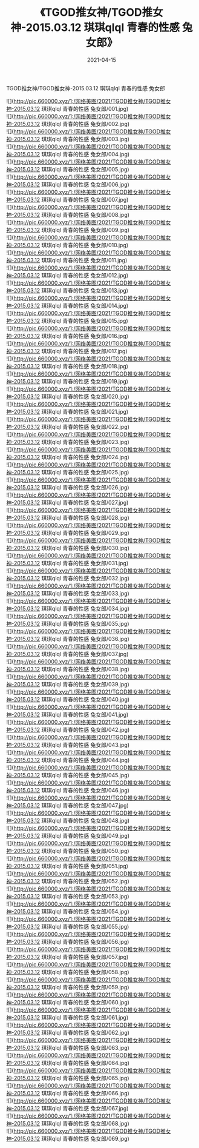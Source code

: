 ﻿---
layout: post
title:  《TGOD推女神/TGOD推女神-2015.03.12 琪琪qlql 青春的性感 兔女郎》
date:   2021-04-15
img: http://pic.660000.xyz/1:/网络美图/2021/TGOD推女神/TGOD推女神-2015.03.12 琪琪qlql 青春的性感 兔女郎/000.jpg
categories: [美女, 清纯, 唯美]
---

TGOD推女神/TGOD推女神-2015.03.12 琪琪qlql 青春的性感 兔女郎

 ![](http://pic.660000.xyz/1:/网络美图/2021/TGOD推女神/TGOD推女神-2015.03.12 琪琪qlql 青春的性感 兔女郎/001.jpg) <br>![](http://pic.660000.xyz/1:/网络美图/2021/TGOD推女神/TGOD推女神-2015.03.12 琪琪qlql 青春的性感 兔女郎/002.jpg) <br>![](http://pic.660000.xyz/1:/网络美图/2021/TGOD推女神/TGOD推女神-2015.03.12 琪琪qlql 青春的性感 兔女郎/003.jpg) <br>![](http://pic.660000.xyz/1:/网络美图/2021/TGOD推女神/TGOD推女神-2015.03.12 琪琪qlql 青春的性感 兔女郎/004.jpg) <br>![](http://pic.660000.xyz/1:/网络美图/2021/TGOD推女神/TGOD推女神-2015.03.12 琪琪qlql 青春的性感 兔女郎/005.jpg) <br>![](http://pic.660000.xyz/1:/网络美图/2021/TGOD推女神/TGOD推女神-2015.03.12 琪琪qlql 青春的性感 兔女郎/006.jpg) <br>![](http://pic.660000.xyz/1:/网络美图/2021/TGOD推女神/TGOD推女神-2015.03.12 琪琪qlql 青春的性感 兔女郎/007.jpg) <br>![](http://pic.660000.xyz/1:/网络美图/2021/TGOD推女神/TGOD推女神-2015.03.12 琪琪qlql 青春的性感 兔女郎/008.jpg) <br>![](http://pic.660000.xyz/1:/网络美图/2021/TGOD推女神/TGOD推女神-2015.03.12 琪琪qlql 青春的性感 兔女郎/009.jpg) <br>![](http://pic.660000.xyz/1:/网络美图/2021/TGOD推女神/TGOD推女神-2015.03.12 琪琪qlql 青春的性感 兔女郎/010.jpg) <br>![](http://pic.660000.xyz/1:/网络美图/2021/TGOD推女神/TGOD推女神-2015.03.12 琪琪qlql 青春的性感 兔女郎/011.jpg) <br>![](http://pic.660000.xyz/1:/网络美图/2021/TGOD推女神/TGOD推女神-2015.03.12 琪琪qlql 青春的性感 兔女郎/012.jpg) <br>![](http://pic.660000.xyz/1:/网络美图/2021/TGOD推女神/TGOD推女神-2015.03.12 琪琪qlql 青春的性感 兔女郎/013.jpg) <br>![](http://pic.660000.xyz/1:/网络美图/2021/TGOD推女神/TGOD推女神-2015.03.12 琪琪qlql 青春的性感 兔女郎/014.jpg) <br>![](http://pic.660000.xyz/1:/网络美图/2021/TGOD推女神/TGOD推女神-2015.03.12 琪琪qlql 青春的性感 兔女郎/015.jpg) <br>![](http://pic.660000.xyz/1:/网络美图/2021/TGOD推女神/TGOD推女神-2015.03.12 琪琪qlql 青春的性感 兔女郎/016.jpg) <br>![](http://pic.660000.xyz/1:/网络美图/2021/TGOD推女神/TGOD推女神-2015.03.12 琪琪qlql 青春的性感 兔女郎/017.jpg) <br>![](http://pic.660000.xyz/1:/网络美图/2021/TGOD推女神/TGOD推女神-2015.03.12 琪琪qlql 青春的性感 兔女郎/018.jpg) <br>![](http://pic.660000.xyz/1:/网络美图/2021/TGOD推女神/TGOD推女神-2015.03.12 琪琪qlql 青春的性感 兔女郎/019.jpg) <br>![](http://pic.660000.xyz/1:/网络美图/2021/TGOD推女神/TGOD推女神-2015.03.12 琪琪qlql 青春的性感 兔女郎/020.jpg) <br>![](http://pic.660000.xyz/1:/网络美图/2021/TGOD推女神/TGOD推女神-2015.03.12 琪琪qlql 青春的性感 兔女郎/021.jpg) <br>![](http://pic.660000.xyz/1:/网络美图/2021/TGOD推女神/TGOD推女神-2015.03.12 琪琪qlql 青春的性感 兔女郎/022.jpg) <br>![](http://pic.660000.xyz/1:/网络美图/2021/TGOD推女神/TGOD推女神-2015.03.12 琪琪qlql 青春的性感 兔女郎/023.jpg) <br>![](http://pic.660000.xyz/1:/网络美图/2021/TGOD推女神/TGOD推女神-2015.03.12 琪琪qlql 青春的性感 兔女郎/024.jpg) <br>![](http://pic.660000.xyz/1:/网络美图/2021/TGOD推女神/TGOD推女神-2015.03.12 琪琪qlql 青春的性感 兔女郎/025.jpg) <br>![](http://pic.660000.xyz/1:/网络美图/2021/TGOD推女神/TGOD推女神-2015.03.12 琪琪qlql 青春的性感 兔女郎/026.jpg) <br>![](http://pic.660000.xyz/1:/网络美图/2021/TGOD推女神/TGOD推女神-2015.03.12 琪琪qlql 青春的性感 兔女郎/027.jpg) <br>![](http://pic.660000.xyz/1:/网络美图/2021/TGOD推女神/TGOD推女神-2015.03.12 琪琪qlql 青春的性感 兔女郎/028.jpg) <br>![](http://pic.660000.xyz/1:/网络美图/2021/TGOD推女神/TGOD推女神-2015.03.12 琪琪qlql 青春的性感 兔女郎/029.jpg) <br>![](http://pic.660000.xyz/1:/网络美图/2021/TGOD推女神/TGOD推女神-2015.03.12 琪琪qlql 青春的性感 兔女郎/030.jpg) <br>![](http://pic.660000.xyz/1:/网络美图/2021/TGOD推女神/TGOD推女神-2015.03.12 琪琪qlql 青春的性感 兔女郎/031.jpg) <br>![](http://pic.660000.xyz/1:/网络美图/2021/TGOD推女神/TGOD推女神-2015.03.12 琪琪qlql 青春的性感 兔女郎/032.jpg) <br>![](http://pic.660000.xyz/1:/网络美图/2021/TGOD推女神/TGOD推女神-2015.03.12 琪琪qlql 青春的性感 兔女郎/033.jpg) <br>![](http://pic.660000.xyz/1:/网络美图/2021/TGOD推女神/TGOD推女神-2015.03.12 琪琪qlql 青春的性感 兔女郎/034.jpg) <br>![](http://pic.660000.xyz/1:/网络美图/2021/TGOD推女神/TGOD推女神-2015.03.12 琪琪qlql 青春的性感 兔女郎/035.jpg) <br>![](http://pic.660000.xyz/1:/网络美图/2021/TGOD推女神/TGOD推女神-2015.03.12 琪琪qlql 青春的性感 兔女郎/036.jpg) <br>![](http://pic.660000.xyz/1:/网络美图/2021/TGOD推女神/TGOD推女神-2015.03.12 琪琪qlql 青春的性感 兔女郎/037.jpg) <br>![](http://pic.660000.xyz/1:/网络美图/2021/TGOD推女神/TGOD推女神-2015.03.12 琪琪qlql 青春的性感 兔女郎/038.jpg) <br>![](http://pic.660000.xyz/1:/网络美图/2021/TGOD推女神/TGOD推女神-2015.03.12 琪琪qlql 青春的性感 兔女郎/039.jpg) <br>![](http://pic.660000.xyz/1:/网络美图/2021/TGOD推女神/TGOD推女神-2015.03.12 琪琪qlql 青春的性感 兔女郎/040.jpg) <br>![](http://pic.660000.xyz/1:/网络美图/2021/TGOD推女神/TGOD推女神-2015.03.12 琪琪qlql 青春的性感 兔女郎/041.jpg) <br>![](http://pic.660000.xyz/1:/网络美图/2021/TGOD推女神/TGOD推女神-2015.03.12 琪琪qlql 青春的性感 兔女郎/042.jpg) <br>![](http://pic.660000.xyz/1:/网络美图/2021/TGOD推女神/TGOD推女神-2015.03.12 琪琪qlql 青春的性感 兔女郎/043.jpg) <br>![](http://pic.660000.xyz/1:/网络美图/2021/TGOD推女神/TGOD推女神-2015.03.12 琪琪qlql 青春的性感 兔女郎/044.jpg) <br>![](http://pic.660000.xyz/1:/网络美图/2021/TGOD推女神/TGOD推女神-2015.03.12 琪琪qlql 青春的性感 兔女郎/045.jpg) <br>![](http://pic.660000.xyz/1:/网络美图/2021/TGOD推女神/TGOD推女神-2015.03.12 琪琪qlql 青春的性感 兔女郎/046.jpg) <br>![](http://pic.660000.xyz/1:/网络美图/2021/TGOD推女神/TGOD推女神-2015.03.12 琪琪qlql 青春的性感 兔女郎/047.jpg) <br>![](http://pic.660000.xyz/1:/网络美图/2021/TGOD推女神/TGOD推女神-2015.03.12 琪琪qlql 青春的性感 兔女郎/048.jpg) <br>![](http://pic.660000.xyz/1:/网络美图/2021/TGOD推女神/TGOD推女神-2015.03.12 琪琪qlql 青春的性感 兔女郎/049.jpg) <br>![](http://pic.660000.xyz/1:/网络美图/2021/TGOD推女神/TGOD推女神-2015.03.12 琪琪qlql 青春的性感 兔女郎/050.jpg) <br>![](http://pic.660000.xyz/1:/网络美图/2021/TGOD推女神/TGOD推女神-2015.03.12 琪琪qlql 青春的性感 兔女郎/051.jpg) <br>![](http://pic.660000.xyz/1:/网络美图/2021/TGOD推女神/TGOD推女神-2015.03.12 琪琪qlql 青春的性感 兔女郎/052.jpg) <br>![](http://pic.660000.xyz/1:/网络美图/2021/TGOD推女神/TGOD推女神-2015.03.12 琪琪qlql 青春的性感 兔女郎/053.jpg) <br>![](http://pic.660000.xyz/1:/网络美图/2021/TGOD推女神/TGOD推女神-2015.03.12 琪琪qlql 青春的性感 兔女郎/054.jpg) <br>![](http://pic.660000.xyz/1:/网络美图/2021/TGOD推女神/TGOD推女神-2015.03.12 琪琪qlql 青春的性感 兔女郎/055.jpg) <br>![](http://pic.660000.xyz/1:/网络美图/2021/TGOD推女神/TGOD推女神-2015.03.12 琪琪qlql 青春的性感 兔女郎/056.jpg) <br>![](http://pic.660000.xyz/1:/网络美图/2021/TGOD推女神/TGOD推女神-2015.03.12 琪琪qlql 青春的性感 兔女郎/057.jpg) <br>![](http://pic.660000.xyz/1:/网络美图/2021/TGOD推女神/TGOD推女神-2015.03.12 琪琪qlql 青春的性感 兔女郎/058.jpg) <br>![](http://pic.660000.xyz/1:/网络美图/2021/TGOD推女神/TGOD推女神-2015.03.12 琪琪qlql 青春的性感 兔女郎/059.jpg) <br>![](http://pic.660000.xyz/1:/网络美图/2021/TGOD推女神/TGOD推女神-2015.03.12 琪琪qlql 青春的性感 兔女郎/060.jpg) <br>![](http://pic.660000.xyz/1:/网络美图/2021/TGOD推女神/TGOD推女神-2015.03.12 琪琪qlql 青春的性感 兔女郎/061.jpg) <br>![](http://pic.660000.xyz/1:/网络美图/2021/TGOD推女神/TGOD推女神-2015.03.12 琪琪qlql 青春的性感 兔女郎/062.jpg) <br>![](http://pic.660000.xyz/1:/网络美图/2021/TGOD推女神/TGOD推女神-2015.03.12 琪琪qlql 青春的性感 兔女郎/063.jpg) <br>![](http://pic.660000.xyz/1:/网络美图/2021/TGOD推女神/TGOD推女神-2015.03.12 琪琪qlql 青春的性感 兔女郎/064.jpg) <br>![](http://pic.660000.xyz/1:/网络美图/2021/TGOD推女神/TGOD推女神-2015.03.12 琪琪qlql 青春的性感 兔女郎/065.jpg) <br>![](http://pic.660000.xyz/1:/网络美图/2021/TGOD推女神/TGOD推女神-2015.03.12 琪琪qlql 青春的性感 兔女郎/066.jpg) <br>![](http://pic.660000.xyz/1:/网络美图/2021/TGOD推女神/TGOD推女神-2015.03.12 琪琪qlql 青春的性感 兔女郎/067.jpg) <br>![](http://pic.660000.xyz/1:/网络美图/2021/TGOD推女神/TGOD推女神-2015.03.12 琪琪qlql 青春的性感 兔女郎/068.jpg) <br>![](http://pic.660000.xyz/1:/网络美图/2021/TGOD推女神/TGOD推女神-2015.03.12 琪琪qlql 青春的性感 兔女郎/069.jpg) <br>